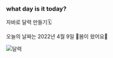 ### what day is it today?
자바로 달력 만들기🗓

오늘의 날짜는 2022년 4월 9일
🌼봄이 왔어요🌼

![달력](https://user-images.githubusercontent.com/80873447/162564197-cb8d496a-f6a3-4d1a-80a1-55b517682aee.JPG)
